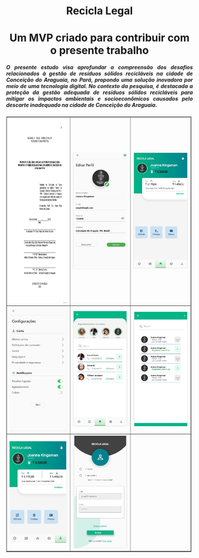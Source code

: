 <h1 align="center"> Recicla Legal </h1>

<h1 align="center"> Um MVP criado para contribuir com o presente trabalho </h1>



<h5 style="text-align: justify;">O presente estudo visa aprofundar a compreens&atilde;o dos desafios relacionados &agrave; gest&atilde;o de res&iacute;duos s&oacute;lidos recicl&aacute;veis na cidade de Concei&ccedil;&atilde;o do Araguaia, no Par&aacute;, propondo uma solu&ccedil;&atilde;o inovadora por meio de uma tecnologia digital. No contexto da pesquisa, &eacute; destacada a prote&ccedil;&atilde;o da gest&atilde;o adequada de res&iacute;duos s&oacute;lidos recicl&aacute;veis para mitigar os impactos ambientais e socioecon&ocirc;micos causados pelo descarte inadequado na cidade de Conceição do Araguaia.</h5>



   <table border="1" cellpadding="1" cellspacing="1" style="width:500px">
	<tbody>
		<tr>
		<td><img alt="" height="500" src="https://github.com/danicampos01/Recicla-Legal/blob/main/capa.png" width="300" /></td>
			<td><img alt="" src="https://github.com/danicampos01/Recicla-Legal/blob/main/WhatsApp%20Image%202023-11-29%20at%2021.12.54.jpeg" /></td>
			<td><img alt="" src="https://github.com/danicampos01/Recicla-Legal/blob/main/WhatsApp%20Image%202023-11-29%20at%2021.12.53.jpeg" /></td>
		</tr>
		<tr>
			<td><img alt="" src="https://github.com/danicampos01/Recicla-Legal/blob/main/WhatsApp%20Image%202023-11-29%20at%2021.12.53%20(3).jpeg" /></td>
			<td><img alt="" src="https://github.com/danicampos01/Recicla-Legal/blob/main/WhatsApp%20Image%202023-11-29%20at%2021.12.53%20(2).jpeg" /></td>
			<td><img alt="" src="https://github.com/danicampos01/Recicla-Legal/blob/main/WhatsApp%20Image%202023-11-29%20at%2021.12.53%20(1).jpeg" /></td>
		</tr>
		<tr>
			<td><img alt="" src="https://github.com/danicampos01/Recicla-Legal/blob/main/WhatsApp%20Image%202023-11-29%20at%2021.12.52.jpeg" /></td>
			<td><img alt="" src="https://github.com/danicampos01/Recicla-Legal/blob/main/WhatsApp%20Image%202023-11-29%20at%2021.12.52%20(1).jpeg" /></td>
			<td>&nbsp;</td>
		</tr>
	</tbody>
</table>

<p>&nbsp;</p>

